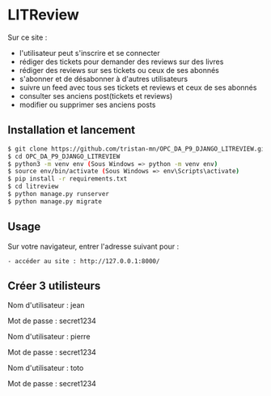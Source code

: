 # LITReview

Sur ce site :
  -  l'utilisateur peut s'inscrire et se connecter
  - rédiger des tickets pour demander des reviews sur des livres
  - rédiger des reviews sur ses tickets ou ceux de ses abonnés
  - s'abonner et de désabonner à d'autres utilisateurs
  - suivre un feed avec tous ses tickets et reviews et ceux de ses abonnés
  - consulter ses anciens post(tickets et reviews)
  - modifier ou supprimer ses anciens posts

## Installation et lancement

```bash
$ git clone https://github.com/tristan-mn/OPC_DA_P9_DJANGO_LITREVIEW.git
$ cd OPC_DA_P9_DJANGO_LITREVIEW
$ python3 -m venv env (Sous Windows => python -m venv env)
$ source env/bin/activate (Sous Windows => env\Scripts\activate)
$ pip install -r requirements.txt
$ cd litreview
$ python manage.py runserver
$ python manage.py migrate
```

## Usage

Sur votre navigateur, entrer l'adresse suivant pour :

	- accéder au site : http://127.0.0.1:8000/

## Créer 3 utilisteurs

Nom d'utilisateur : jean

Mot de passe : secret1234

Nom d'utilisateur : pierre

Mot de passe : secret1234

Nom d'utilisateur : toto

Mot de passe : secret1234